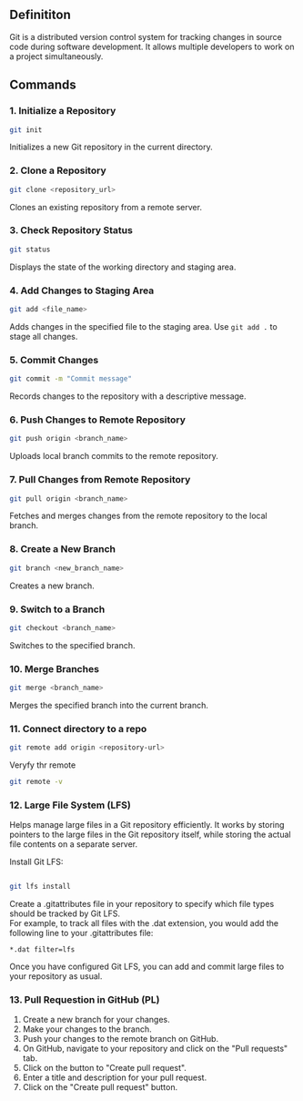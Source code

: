 ## Definititon
Git is a distributed version control system for tracking changes in source code during software development. It allows multiple developers to work on a project simultaneously.

## Commands

### 1. Initialize a Repository
```sh
git init
```
Initializes a new Git repository in the current directory.

### 2. Clone a Repository
```sh
git clone <repository_url>
```
Clones an existing repository from a remote server.

### 3. Check Repository Status
```sh
git status
```
Displays the state of the working directory and staging area.

### 4. Add Changes to Staging Area
```sh
git add <file_name>
```
Adds changes in the specified file to the staging area. Use `git add .` to stage all changes.

### 5. Commit Changes
```sh
git commit -m "Commit message"
```
Records changes to the repository with a descriptive message.

### 6. Push Changes to Remote Repository
```sh
git push origin <branch_name>
```
Uploads local branch commits to the remote repository.

### 7. Pull Changes from Remote Repository
```sh
git pull origin <branch_name>
```
Fetches and merges changes from the remote repository to the local branch.

### 8. Create a New Branch
```sh
git branch <new_branch_name>
```
Creates a new branch.

### 9. Switch to a Branch
```sh
git checkout <branch_name>
```
Switches to the specified branch.

### 10. Merge Branches
```sh
git merge <branch_name>
```
Merges the specified branch into the current branch.

### 11. Connect directory to a repo
```sh
git remote add origin <repository-url>
```
Veryfy thr remote
```sh
git remote -v
```

### 12. Large File System (LFS)
Helps manage large files in a Git repository efficiently. It works by storing pointers to the large files in the Git repository itself, while storing the actual file contents on a separate server. 

Install Git LFS:
```Bash

git lfs install
```
Create a .gitattributes file in your repository to specify which file types should be tracked by Git LFS. \
For example, to track all files with the .dat extension, you would add the following line to your .gitattributes file:
```
*.dat filter=lfs
```

Once you have configured Git LFS, you can add and commit large files to your repository as usual. 

### 13. Pull Requestion in GitHub (PL)
1. Create a new branch for your changes.
2. Make your changes to the branch.
3. Push your changes to the remote branch on GitHub.
4. On GitHub, navigate to your repository and click on the "Pull requests" tab.
5. Click on the button to "Create pull request".
6. Enter a title and description for your pull request.
7. Click on the "Create pull request" button.
